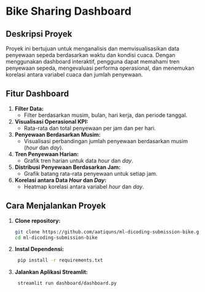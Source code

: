 # Bike Sharing Dashboard

## Deskripsi Proyek
Proyek ini bertujuan untuk menganalisis dan memvisualisasikan data penyewaan sepeda berdasarkan waktu dan kondisi cuaca. Dengan menggunakan dashboard interaktif, pengguna dapat memahami tren penyewaan sepeda, mengevaluasi performa operasional, dan menemukan korelasi antara variabel cuaca dan jumlah penyewaan.

## Fitur Dashboard
1. **Filter Data:**
   - Filter berdasarkan musim, bulan, hari kerja, dan periode tanggal.
2. **Visualisasi Operasional KPI:**
   - Rata-rata dan total penyewaan per jam dan per hari.
3. **Penyewaan Berdasarkan Musim:**
   - Visualisasi perbandingan jumlah penyewaan berdasarkan musim (_hour_ dan _day_).
4. **Tren Penyewaan Harian:**
   - Grafik tren harian untuk data _hour_ dan _day_.
5. **Distribusi Penyewaan Berdasarkan Jam:**
   - Grafik batang rata-rata penyewaan untuk setiap jam.
6. **Korelasi antara Data _Hour_ dan _Day_:**
   - Heatmap korelasi antara variabel _hour_ dan _day_.

## Cara Menjalankan Proyek
1. **Clone repository:**
   ```bash
   git clone https://github.com/aatiquns/ml-dicoding-submission-bike.git
   cd ml-dicoding-submission-bike
3. **Instal Dependensi:**
   ```bash
    pip install -r requirements.txt
4. **Jalankan Aplikasi Streamlit:**
   ```bash
    streamlit run dashboard/dashboard.py